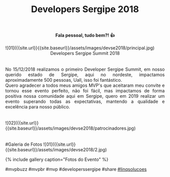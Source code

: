 ﻿---
title: "Developers Sergipe 2018"
comments: true
excerpt_separator: "Ler mais"
categories:
  - Evento
gallery:
  - url: /assets/images/devse2018/1.jpg
    image_path: /assets/images/devse2018/1.jpg
    alt: "Developers Sergipe Summit 2018"
  - url: /assets/images/devse2018/2.jpg
    image_path: /assets/images/devse2018/2.jpg
    alt: "Developers Sergipe Summit 2018"
  - url: /assets/images/devse2018/3.jpg
    image_path: /assets/images/devse2018/3.jpg
    alt: "Developers Sergipe Summit 2018"
  - url: /assets/images/devse2018/4.jpg
    image_path: /assets/images/devse2018/4.jpg
    alt: "Developers Sergipe Summit 2018"
  - url: /assets/images/devse2018/5.jpg
    image_path: /assets/images/devse2018/5.jpg
    alt: "Developers Sergipe Summit 2018"
  - url: /assets/images/devse2018/6.jpg
    image_path: /assets/images/devse2018/6.jpg
    alt: "Developers Sergipe Summit 2018"
  - url: /assets/images/devse2018/dev4.jpg
    image_path: /assets/images/devse2018/dev4.jpg
    alt: "Developers Sergipe Summit 2018"
  - url: /assets/images/devse2018/dev5.jpg
    image_path: /assets/images/devse2018/dev5.jpg
    alt: "Developers Sergipe Summit 2018"
  - url: /assets/images/devse2018/dev6.jpg
    image_path: /assets/images/devse2018/dev6.jpg
    alt: "Developers Sergipe Summit 2018"
  - url: /assets/images/devse2018/dev71.jpg
    image_path: /assets/images/devse2018/dev71.jpg
    alt: "Developers Sergipe Summit 2018"
  - url: /assets/images/devse2018/dev72.jpg
    image_path: /assets/images/devse2018/dev72.jpg
    alt: "Developers Sergipe Summit 2018"
  - url: /assets/images/devse2018/dev73.jpg
    image_path: /assets/images/devse2018/dev73.jpg
    alt: "Developers Sergipe Summit 2018"
  - url: /assets/images/devse2018/dev88.jpg
    image_path: /assets/images/devse2018/dev88.jpg
    alt: "Developers Sergipe Summit 2018"
  - url: /assets/images/devse2018/dev11.jpg
    image_path: /assets/images/devse2018/dev11.jpg
    alt: "Developers Sergipe Summit 2018"
  - url: /assets/images/devse2018/dev3.jpg
    image_path: /assets/images/devse2018/dev3.jpg
    alt: "Developers Sergipe Summit 2018"
  - url: /assets/images/devse2018/dev16.jpg
    image_path: /assets/images/devse2018/dev16.jpg
    alt: "Developers Sergipe Summit 2018"
  - url: /assets/images/devse2018/dev17.jpg
    image_path: /assets/images/devse2018/dev17.jpg
    alt: "Developers Sergipe Summit 2018"
  - url: /assets/images/devse2018/dev20.jpg
    image_path: /assets/images/devse2018/dev20.jpg
    alt: "Developers Sergipe Summit 2018"
  - url: /assets/images/devse2018/dev21.jpg
    image_path: /assets/images/devse2018/dev21.jpg
    alt: "Developers Sergipe Summit 2018"
  - url: /assets/images/devse2018/dev22.jpg
    image_path: /assets/images/devse2018/dev22.jpg
    alt: "Developers Sergipe Summit 2018"
  - url: /assets/images/devse2018/dev24.jpg
    image_path: /assets/images/devse2018/dev24.jpg
    alt: "Developers Sergipe Summit 2018"
  - url: /assets/images/devse2018/dev25.jpg
    image_path: /assets/images/devse2018/dev25.jpg
    alt: "Developers Sergipe Summit 2018"
  - url: /assets/images/devse2018/dev26.jpg
    image_path: /assets/images/devse2018/dev26.jpg
    alt: "Developers Sergipe Summit 2018"
  - url: /assets/images/devse2018/dev29.jpg
    image_path: /assets/images/devse2018/dev29.jpg
    alt: "Developers Sergipe Summit 2018"
  - url: /assets/images/devse2018/dev30.jpg
    image_path: /assets/images/devse2018/dev30.jpg
    alt: "Developers Sergipe Summit 2018"
  - url: /assets/images/devse2018/dev31.jpg
    image_path: /assets/images/devse2018/dev31.jpg
    alt: "Developers Sergipe Summit 2018"
  - url: /assets/images/devse2018/dev32.jpg
    image_path: /assets/images/devse2018/dev32.jpg
    alt: "Developers Sergipe Summit 2018"
  - url: /assets/images/devse2018/dev35.jpg
    image_path: /assets/images/devse2018/dev35.jpg
    alt: "Developers Sergipe Summit 2018"
  - url: /assets/images/devse2018/dev36.jpg
    image_path: /assets/images/devse2018/dev36.jpg
    alt: "Developers Sergipe Summit 2018"
  - url: /assets/images/devse2018/dev43.jpg
    image_path: /assets/images/devse2018/dev43.jpg
    alt: "Developers Sergipe Summit 2018"
  - url: /assets/images/devse2018/dev45.jpg
    image_path: /assets/images/devse2018/dev45.jpg
    alt: "Developers Sergipe Summit 2018"
  - url: /assets/images/devse2018/dev47.jpg
    image_path: /assets/images/devse2018/dev47.jpg
    alt: "Developers Sergipe Summit 2018"
  - url: /assets/images/devse2018/dev48.jpg
    image_path: /assets/images/devse2018/dev48.jpg
    alt: "Developers Sergipe Summit 2018"
  - url: /assets/images/devse2018/dev50.jpg
    image_path: /assets/images/devse2018/dev50.jpg
    alt: "Developers Sergipe Summit 2018"
  - url: /assets/images/devse2018/dev52.jpg
    image_path: /assets/images/devse2018/dev52.jpg
    alt: "Developers Sergipe Summit 2018"
  - url: /assets/images/devse2018/dev53.jpg
    image_path: /assets/images/devse2018/dev53.jpg
    alt: "Developers Sergipe Summit 2018"
  - url: /assets/images/devse2018/dev54.jpg
    image_path: /assets/images/devse2018/dev54.jpg
    alt: "Developers Sergipe Summit 2018"
  - url: /assets/images/devse2018/dev55.jpg
    image_path: /assets/images/devse2018/dev55.jpg
    alt: "Developers Sergipe Summit 2018"
  - url: /assets/images/devse2018/dev56.jpg
    image_path: /assets/images/devse2018/dev56.jpg
    alt: "Developers Sergipe Summit 2018"
  - url: /assets/images/devse2018/dev57.jpg
    image_path: /assets/images/devse2018/dev57.jpg
    alt: "Developers Sergipe Summit 2018"
  - url: /assets/images/devse2018/dev59.jpg
    image_path: /assets/images/devse2018/dev59.jpg
    alt: "Developers Sergipe Summit 2018"
  - url: /assets/images/devse2018/dev60.jpg
    image_path: /assets/images/devse2018/dev60.jpg
    alt: "Developers Sergipe Summit 2018"
  - url: /assets/images/devse2018/dev61.jpg
    image_path: /assets/images/devse2018/dev61.jpg
    alt: "Developers Sergipe Summit 2018"
  - url: /assets/images/devse2018/dev62.jpg
    image_path: /assets/images/devse2018/dev62.jpg
    alt: "Developers Sergipe Summit 2018"
  - url: /assets/images/devse2018/dev63.jpg
    image_path: /assets/images/devse2018/dev63.jpg
    alt: "Developers Sergipe Summit 2018"
  - url: /assets/images/devse2018/dev65.jpg
    image_path: /assets/images/devse2018/dev65.jpg
    alt: "Developers Sergipe Summit 2018"
  - url: /assets/images/devse2018/dev66.jpg
    image_path: /assets/images/devse2018/dev66.jpg
    alt: "Developers Sergipe Summit 2018"
  - url: /assets/images/devse2018/dev67.jpg
    image_path: /assets/images/devse2018/dev67.jpg
    alt: "Developers Sergipe Summit 2018"
  - url: /assets/images/devse2018/dev69.jpg
    image_path: /assets/images/devse2018/dev69.jpg
    alt: "Developers Sergipe Summit 2018"
  - url: /assets/images/devse2018/dev70.jpg
    image_path: /assets/images/devse2018/dev70.jpg
    alt: "Developers Sergipe Summit 2018"
  - url: /assets/images/devse2018/dev71.jpg
    image_path: /assets/images/devse2018/dev71.jpg
    alt: "Developers Sergipe Summit 2018"
  - url: /assets/images/devse2018/dev72.jpg
    image_path: /assets/images/devse2018/dev72.jpg
    alt: "Developers Sergipe Summit 2018"
  - url: /assets/images/devse2018/dev73.jpg
    image_path: /assets/images/devse2018/dev73.jpg
    alt: "Developers Sergipe Summit 2018"
  - url: /assets/images/devse2018/dev74.jpg
    image_path: /assets/images/devse2018/dev74.jpg
    alt: "Developers Sergipe Summit 2018"
  - url: /assets/images/devse2018/dev75.jpg
    image_path: /assets/images/devse2018/dev75.jpg
    alt: "Developers Sergipe Summit 2018"
  - url: /assets/images/devse2018/dev78.jpg
    image_path: /assets/images/devse2018/dev78.jpg
    alt: "Developers Sergipe Summit 2018"
  - url: /assets/images/devse2018/dev80.jpg
    image_path: /assets/images/devse2018/dev80.jpg
    alt: "Developers Sergipe Summit 2018"
  - url: /assets/images/devse2018/dev81.jpg
    image_path: /assets/images/devse2018/dev81.jpg
    alt: "Developers Sergipe Summit 2018"
  - url: /assets/images/devse2018/dev82.jpg
    image_path: /assets/images/devse2018/dev82.jpg
    alt: "Developers Sergipe Summit 2018"
  - url: /assets/images/devse2018/dev83.jpg
    image_path: /assets/images/devse2018/dev83.jpg
    alt: "Developers Sergipe Summit 2018"
  - url: /assets/images/devse2018/dev89.jpg
    image_path: /assets/images/devse2018/dev89.jpg
    alt: "Developers Sergipe Summit 2018"
  - url: /assets/images/devse2018/dev90.jpg
    image_path: /assets/images/devse2018/dev90.jpg
    alt: "Developers Sergipe Summit 2018"
  - url: /assets/images/devse2018/dev97.jpg
    image_path: /assets/images/devse2018/dev97.jpg
    alt: "Developers Sergipe Summit 2018"
---

<center><strong>Fala pessoal, tudo bem?! 👍 </strong></center> <br>
![01]({{site.url}}{{site.baseurl}}/assets/images/devse2018/principal.jpg)
<div style="text-align: justify;">
<center>Developers Sergipe Summit 2018</center>
<br><br> 
No 15/12/2018 realizamos o primeiro Developer Sergipe Summit, em nosso querido estado de Sergipe, aqui no nordeste, impactamos aproximadamente 500 pessoas, Uall, isso foi fantástico.
<br>
 Quero agradecer a todos meus amigos MVP's que aceitaram meu convite e tornou esse evento perfeito, não foi fácil, mas impactamos de forma positiva nossa comunidade aqui em Sergipe, quero em 2019 realizar um evento superando todas as expectativas, mantendo a qualidade e excelência para nosso público.
<br> 
<br><br> 
</div>   
![02]({{site.url}}{{site.baseurl}}/assets/images/devse2018/patrocinadores.jpg)
<br><br><br>
#Galeria de Fotos
![01]({{site.url}}{{site.baseurl}}/assets/images/devse2018/2.jpg) 

{% include gallery caption="Fotos do Evento" %}

 #mvpbuzz #mvpbr #mvp #developerssergipe #share <a href="https://linqsolucoes.com.br" alt="">#linqsolucoes</a><br><br>
